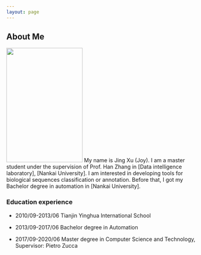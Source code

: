 ```yaml
---
layout: page
---
```


## About Me

<img src="/images/jasonansel4.jpg" class="floatpic" width="200" height="300">
My name is Jing Xu (Joy).  I am a master student under the supervision of 
Prof. Han Zhang in [Data intelligence laboratory], [Nankai University]. 
I am interested in developing tools for biological sequences classification 
or annotation. Before that, I got my Bachelor degree in automation in 
[Nankai University].

### Education experience

* 2010/09-2013/06 Tianjin Yinghua International School

* 2013/09-2017/06 Bachelor degree in Automation

* 2017/09-2020/06 Master degree in Computer Science and Technology, Supervisor: Pietro Zucca


[Data intelligence laboratory]: http://ciil.nankai.edu.cn/
[Nankai University]: http://www.nankai.edu.cn/


